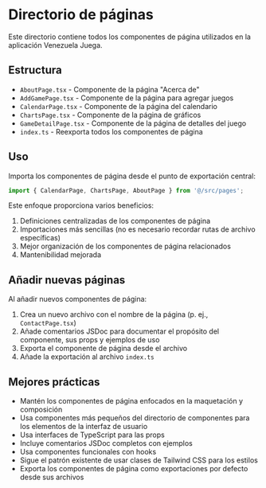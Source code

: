 # Directorio de páginas

Este directorio contiene todos los componentes de página utilizados en la aplicación Venezuela Juega.

## Estructura

-   `AboutPage.tsx` - Componente de la página "Acerca de"
-   `AddGamePage.tsx` - Componente de la página para agregar juegos
-   `CalendarPage.tsx` - Componente de la página del calendario
-   `ChartsPage.tsx` - Componente de la página de gráficos
-   `GameDetailPage.tsx` - Componente de la página de detalles del juego
-   `index.ts` - Reexporta todos los componentes de página

## Uso
Importa los componentes de página desde el punto de exportación central:
```typescript
import { CalendarPage, ChartsPage, AboutPage } from '@/src/pages';
````

Este enfoque proporciona varios beneficios:
1.  Definiciones centralizadas de los componentes de página
2.  Importaciones más sencillas (no es necesario recordar rutas de archivo específicas)
3.  Mejor organización de los componentes de página relacionados
4.  Mantenibilidad mejorada

## Añadir nuevas páginas
Al añadir nuevos componentes de página:
1.  Crea un nuevo archivo con el nombre de la página (p. ej., `ContactPage.tsx`)
2.  Añade comentarios JSDoc para documentar el propósito del componente, sus props y ejemplos de uso
3.  Exporta el componente de página desde el archivo
4.  Añade la exportación al archivo `index.ts`

## Mejores prácticas
- Mantén los componentes de página enfocados en la maquetación y composición
- Usa componentes más pequeños del directorio de componentes para los elementos de la interfaz de usuario
- Usa interfaces de TypeScript para las props
- Incluye comentarios JSDoc completos con ejemplos
- Usa componentes funcionales con hooks
- Sigue el patrón existente de usar clases de Tailwind CSS para los estilos
- Exporta los componentes de página como exportaciones por defecto desde sus archivos